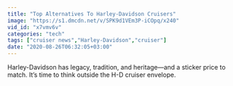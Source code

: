 ```yaml
---
title: "Top Alternatives To Harley-Davidson Cruisers"
image: "https://s1.dmcdn.net/v/SPK9d1VEm3P-iCOpq/x240"
vid_id: "x7vmv6v"
categories: "tech"
tags: ["cruiser news","Harley-Davidson","cruiser"]
date: "2020-08-26T06:32:05+03:00"
---
```

Harley-Davidson has legacy, tradition, and heritage—and a sticker price to match. It’s time to think outside the H-D cruiser envelope.
